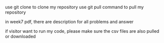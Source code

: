 use git clone to clone my repository
use git pull command to pull my repository

in week7 pdf, there are description for all problems and answer

if visitor want to run my code, please make sure the csv files are also pulled or downloaded